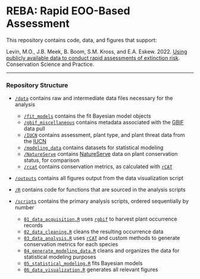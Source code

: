# REBA: Rapid EOO-Based Assessment

This repository contains code, data, and figures that support:

Levin, M.O., J.B. Meek, B. Boom, S.M. Kross, and E.A. Eskew. 2022. [Using publicly available data to conduct rapid assessments of extinction risk](https://doi.org/10.1111/csp2.12628). Conservation Science and Practice.

--- 

### Repository Structure

- [`/data`](/data) contains raw and intermediate data files necessary for the analysis
  - [`/fit_models`](/data/fit_models) contains the fit Bayesian model objects
  - [`/gbif_miscellaneous`](/data/gbif_miscellaneous) contains metadata associated with the [GBIF](https://www.gbif.org/) data pull
  - [`/IUCN`](/data/IUCN) contains assessment, plant type, and plant threat data from the [IUCN](https://www.iucn.org/)
  - [`/modeling_data`](/data/modeling_data) contains datasets for statistical modeling
  - [`/NatureServe`](/data/NatureServe) contains [NatureServe](https://www.natureserve.org/) data on plant conservation status, for comparison
  - [`/rcat`](/data/rcat) contains conservation metrics, as calculated with [`rCAT`](https://cran.r-project.org/web/packages/rCAT/index.html)

- [`/outputs`](/outputs) contains all figures output from the data visualization script

- [`/R`](/R) contains code for functions that are sourced in the analysis scripts

- [`/scripts`](/scripts) contains the primary analysis scripts, ordered sequentially by number
  - [`01_data_acquisition.R`](/scripts/01_data_acquisition.R) uses [`rgbif`](https://github.com/ropensci/rgbif) to harvest plant occurrence records
  - [`02_data_cleaning.R`](/scripts/02_data_cleaning.R) cleans the resulting occurrence data
  - [`03_data_analysis.R`](/scripts/03_data_analysis.R) uses [`rCAT`](https://cran.r-project.org/web/packages/rCAT/index.html) and custom methods to generate conservation metrics for each species
  - [`04_generate_modeling_data.R`](/scripts/04_generate_modeling_data.R) cleans and organizes the data for statistical modeling purposes
  - [`05_statistical_modeling.R`](/scripts/05_statistical_modeling.R) fits Bayesian models
  - [`06_data_visualization.R`](/scripts/06_data_visualization.R) generates all relevant figures
